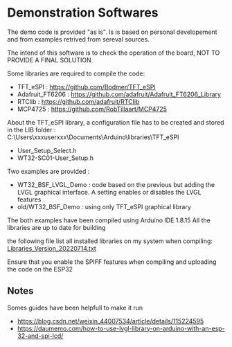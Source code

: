 # Demonstration Softwares

The demo code is provided "as is". Is is based on personal developement and from examples retrived from sereval sources.

The intend of this software is to check the operation of the board, NOT TO PROVIDE A FINAL SOLUTION. 

Some libraries are required to compile the code: 
- TFT_eSPI : https://github.com/Bodmer/TFT_eSPI
- Adafruit_FT6206 : https://github.com/adafruit/Adafruit_FT6206_Library
- RTClib : https://github.com/adafruit/RTClib
- MCP4725 : https://github.com/RobTillaart/MCP4725

About the TFT_eSPI library, a configuration file has to be created and stored in the LIB folder : 
C:\Users\xxxuserxxx\Documents\Arduino\libraries\TFT_eSPI
- User_Setup_Select.h
- WT32-SC01-User_Setup.h

Two examples are provided : 
- WT32_BSF_LVGL_Demo : code based on the previous but adding the LVGL graphical interface. A setting enables or disables the LVGL features
- old/WT32_BSF_Demo : using only TFT_eSPI graphical library

The both examples have been compiled using Arduino IDE 1.8.15
All the libraries are up to date for building

the following file list all installed libraries on my system when compiling:
[Libraries_Version_20220714.txt](https://github.com/bsfconception/WT32-SC01/files/9112208/Libraries_Version_20220714.txt)



Ensure that you enable the SPIFF features when compiling and uploading the code on the ESP32



## Notes
Somes guides have been helpfull to make it run
- https://blog.csdn.net/weixin_44007534/article/details/115224595
- https://daumemo.com/how-to-use-lvgl-library-on-arduino-with-an-esp-32-and-spi-lcd/

